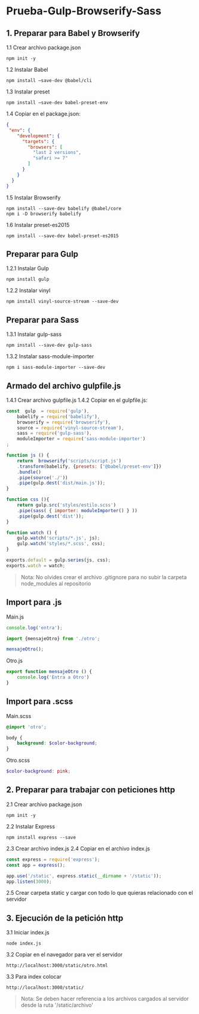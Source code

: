 # Prueba-Gulp-Browserify-Sass

## 1. Preparar para Babel y Browserify 
1.1 Crear archivo package.json
```scriptshell
npm init -y
```
1.2 Instalar Babel
```scriptshell
npm install –save-dev @babel/cli
```
1.3 Instalar preset
```scriptshell
npm install –save-dev babel-preset-env
```
1.4 Copiar en el package.json:
```json
{
 "env": {
    "development": {
      "targets": {
        "browsers": [
          "last 2 versions",
          "safari >= 7"
        ]
      }
    }
  }
}
```
1.5 Instalar Browserify
```scriptshell
npm install --save-dev babelify @babel/core
npm i -D browserify babelify
```
1.6 Instalar preset-es2015
```scriptshell
npm install --save-dev babel-preset-es2015 
```

## Preparar para Gulp 
1.2.1 Instalar Gulp
```scriptshell
npm install gulp
```
1.2.2 Instalar vinyl
```scriptshell
npm install vinyl-source-stream --save-dev
```

## Preparar para Sass 
1.3.1 Instalar gulp-sass
```scriptshell
npm install --save-dev gulp-sass 
```
1.3.2 Instalar sass-module-importer
```scriptshell
npm i sass-module-importer --save-dev
```

## Armado del archivo gulpfile.js 
1.4.1 Crear archivo gulpfile.js
1.4.2 Copiar en el gulpfile.js:
```javascript
const  gulp  = require('gulp'),
    babelify = require('babelify'),
    browserify = require('browserify'),
    source = require('vinyl-source-stream'),
    sass = require('gulp-sass'),
    moduleImporter = require('sass-module-importer')
; 

function js () {
    return  browserify('scripts/script.js')
    .transform(babelify, {presets: ['@babel/preset-env']})
    .bundle()
    .pipe(source('./'))
    .pipe(gulp.dest('dist/main.js'));
}

function css (){
    return gulp.src('styles/estilo.scss')
    .pipe(sass( { importer: moduleImporter() } ))
    .pipe(gulp.dest('dist'));
}

function watch () {
    gulp.watch('scripts/*.js', js); 
    gulp.watch('styles/*.scss', css);
}

exports.default = gulp.series(js, css);
exports.watch = watch;		
```

> Nota: No olvides crear el archivo .gitignore para no subir la carpeta node_modules al repositorio 

## Import para .js
Main.js
```javascript
console.log('entra');

import {mensajeOtro} from './otro';

mensajeOtro();
```
Otro.js
```javascript
export function mensajeOtro () {
    console.log('Entra a Otro') 
}
```

## Import para .scss 
Main.scss
```scss
@import 'otro';

body {
    background: $color-background;
}
```
Otro.scss
```scss
$color-background: pink;
```

## 2. Preparar para trabajar con peticiones http
2.1 Crear archivo package.json
```scriptshell
npm init -y
```
2.2 Instalar Express
```scriptshell
npm install express --save
```
2.3 Crear archivo index.js 
2.4 Copiar en el archivo index.js
```javascript
const express = require('express');
const app = express();

app.use('/static', express.static(__dirname + '/static'));
app.listen(3000);
```
2.5 Crear carpeta static y cargar con todo lo que quieras relacionado con el servidor
## 3. Ejecución de la petición http
3.1 Iniciar index.js
```scriptshell
node index.js
```
3.2 Copiar en el navegador para ver el servidor
```
http://localhost:3000/static/otro.html
```
3.3 Para index colocar
```
http://localhost:3000/static/
```
> Nota: Se deben hacer referencia a los archivos cargados al servidor desde la ruta '/static/archivo'
